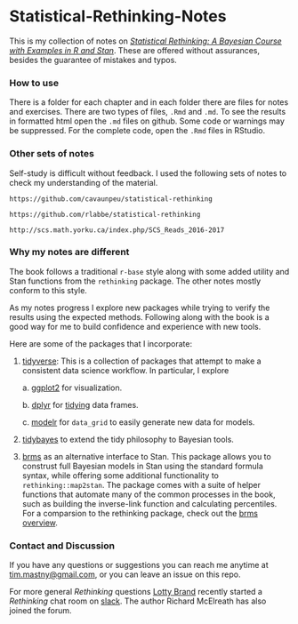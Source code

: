 # Statistical-Rethinking-Notes

This is my collection of notes on [*Statistical Rethinking: A Bayesian Course with Examples in R and Stan*](http://xcelab.net/rm/statistical-rethinking/). These are offered without assurances, besides the guarantee of mistakes and typos.

### How to use

There is a folder for each chapter and in each folder there are files for notes and exercises. There are two types of files, `.Rmd` and `.md`. To see the results in formatted html open the `.md` files on github. Some code or warnings may be suppressed. For the complete code, open the `.Rmd` files in RStudio.

### Other sets of notes

Self-study is difficult without feedback. I used the following sets of notes to check my understanding of the material.

    https://github.com/cavaunpeu/statistical-rethinking

    https://github.com/rlabbe/statistical-rethinking

    http://scs.math.yorku.ca/index.php/SCS_Reads_2016-2017

### Why my notes are different

The book follows a traditional `r-base` style along with some added utility and Stan functions from the `rethinking` package. The other notes mostly conform to this style.  

As my notes progress I explore new packages while trying to verify the results using the expected methods. Following along with the book is a good way for me to build confidence and experience with new tools. 

Here are some of the packages that I incorporate:

1. [tidyverse](https://www.tidyverse.org/packages/): This is a collection of packages that attempt to make a consistent data science workflow. In particular, I explore

    a. [ggplot2](http://ggplot2.tidyverse.org/index.html) for visualization.

    b. [dplyr](http://dplyr.tidyverse.org/) for [tidying](https://cran.r-project.org/web/packages/tidyr/vignettes/tidy-data.html) data frames.

    c. [modelr](https://github.com/tidyverse/modelr) for `data_grid` to easily generate new data for models. 

2. [tidybayes](https://github.com/mjskay/tidybayes) to extend the tidy philosophy to Bayesian tools.

3. [brms](https://github.com/paul-buerkner/brms) as an alternative interface to Stan. This package allows you to construst full Bayesian models in Stan using the standard formula syntax, while offering some additional functionality to `rethinking::map2stan`. The package comes with a suite of helper functions that automate many of the common processes in the book, such as building the inverse-link function and calculating percentiles. For a comparsion to the rethinking package, check out the [brms overview](https://cran.r-project.org/web/packages/brms/vignettes/brms_overview.pdf). 


### Contact and Discussion

If you have any questions or suggestions you can reach me anytime at tim.mastny@gmail.com, or you can leave an issue on this repo. 

For more general *Rethinking* questions [Lotty Brand](https://twitter.com/LottyBrand22) recently started a *Rethinking* chat room on [slack](https://rethinkingstatistics.slack.com/). The author Richard McElreath has also joined the forum. 


